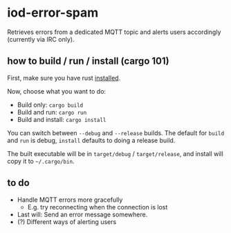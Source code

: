 # iod-error-spam

Retrieves errors from a dedicated MQTT topic and alerts users accordingly
(currently via IRC only).

## how to build / run / install (cargo 101)

First, make sure you have rust [installed][rust-install].

Now, choose what you want to do:

* Build only: `cargo build`
* Build and run: `cargo run`
* Build and install: `cargo install`

You can switch between `--debug` and `--release` builds. The default for `build`
and `run` is debug, `install` defaults to doing a release build.

The built executable will be in `target/debug` / `target/release`, and install
will copy it to `~/.cargo/bin`.

[rust-install]: https://www.rust-lang.org/en-US/install.html

## to do

* Handle MQTT errors more gracefully
  * E.g. try reconnecting when the connection is lost
* Last will: Send an error message somewhere.
* (?) Different ways of alerting users
